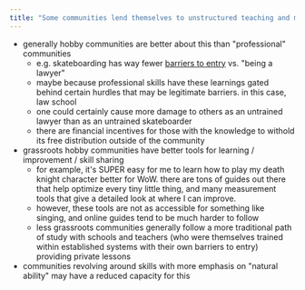 ```yaml
---
title: "Some communities lend themselves to unstructured teaching and mentorship"
---
```


- generally hobby communities are better about this than "professional" communities
	- e.g. skateboarding has way fewer [barriers to entry](notes/barriers-to-entry) vs. "being a lawyer"
	- maybe because professional skills have these learnings gated behind certain hurdles that may be legitimate barriers. in this case, law school
	- one could certainly cause more damage to others as an untrained lawyer than as an untrained skateboarder
	- there are financial incentives for those with the knowledge to withold its free distribution outside of the community
- grassroots hobby communities have better tools for learning / improvement / skill sharing
	- for example, it's SUPER easy for me to learn how to play my death knight character better for WoW. there are tons of guides out there that help optimize every tiny little thing, and many measurement tools that give a detailed look at where I can improve. 
	- however, these tools are not as accessible for something like singing, and online guides tend to be much harder to follow
	- less grassroots communities generally follow a more traditional path of study with schools and teachers (who were themselves trained within established systems with their own barriers to entry) providing private lessons
- communities revolving around skills with more emphasis on "natural ability" may have a reduced capacity for this